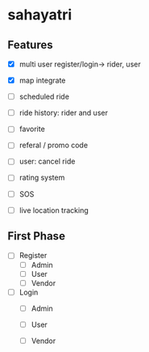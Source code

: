 # sahayatri

## Features
- [x] multi user register/login-> rider, user
- [x] map integrate
- [ ] scheduled ride
- [ ] ride history: rider and user
- [ ] favorite
- [ ] referal / promo code
- [ ] user: cancel ride
- [ ] rating system
- [ ] SOS 
- [ ] live location tracking



## First Phase
- [ ] Register
  - [ ] Admin
  - [ ] User
  - [ ] Vendor

- [ ] Login
  - [ ] Admin
  - [ ] User
  - [ ] Vendor
       